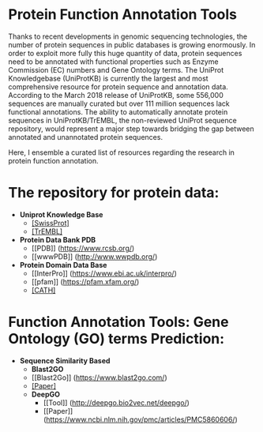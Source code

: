 # Protein Function Annotation Tools

Thanks to recent developments in genomic sequencing technologies, the number of protein sequences in public databases is growing enormously.
In order to exploit more fully this huge quantity of data, protein sequences need to be annotated with functional properties such as Enzyme Commission (EC) numbers and Gene Ontology terms. 
The UniProt Knowledgebase (UniProtKB) is currently the largest and most comprehensive resource for protein sequence and annotation data. According to the March 2018 release of UniProtKB, some 556,000 sequences are manually curated but over 111 million sequences lack functional annotations. 
The ability to automatically annotate protein sequences in UniProtKB/TrEMBL, the non-reviewed UniProt sequence repository, would represent a major step towards bridging the gap between annotated and unannotated protein sequences.

Here, I ensemble a curated list of resources regarding the research in protein function annotation. 

# The repository for protein data:
- **Uniprot Knowledge Base**
  - [[SwissProt]](https://www.uniprot.org/uniprot/?query=reviewed:yes)
  - [[TrEMBL]](https://www.uniprot.org/uniprot/?query=reviewed:no)
- **Protein Data Bank PDB**
  - [[PDB]] (https://www.rcsb.org/)
  - [[wwwPDB]] (http://www.wwpdb.org/)
- **Protein Domain Data Base**
  - [[InterPro]] (https://www.ebi.ac.uk/interpro/)
  - [[pfam]] (https://pfam.xfam.org/)
  - [[CATH]](http://www.cathdb.info/)
  
# Function Annotation Tools: Gene Ontology (GO) terms Prediction:
- **Sequence Similarity Based**
   - **Blast2GO**
    - [[Blast2Go]] (https://www.blast2go.com/)
    - [[Paper]](https://www.ncbi.nlm.nih.gov/pubmed/16081474)
  - **DeepGO**
    - [[Tool]] (http://deepgo.bio2vec.net/deepgo/)
    - [[Paper]] (https://www.ncbi.nlm.nih.gov/pmc/articles/PMC5860606/)
  
 
  
  
  
